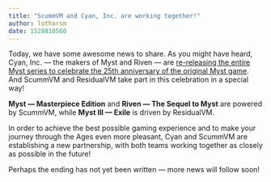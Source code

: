 ```yaml
---
title: "ScummVM and Cyan, Inc. are working together!"
author: lotharsm
date: 1528810560
---
```


Today, we have some awesome news to share. As you might have heard, Cyan, Inc. — the makers of Myst and Riven — are [re-releasing the entire Myst series to celebrate the 25th anniversary of the original Myst game](https://myst.com). And ScummVM and ResidualVM take part in this celebration in a special way!

**Myst — Masterpiece Edition** and **Riven — The Sequel to Myst** are powered by ScummVM, while **Myst III — Exile** is driven by ResidualVM.

In order to achieve the best possible gaming experience and to make your journey through the Ages even more pleasant, Cyan and ScummVM are establishing a new partnership, with both teams working together as closely as possible in the future!

Perhaps the ending has not yet been written — more news will follow soon!
